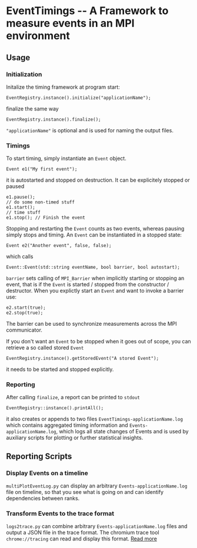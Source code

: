 # EventTimings -- A Framework to measure events in an MPI environment

## Usage

### Initialization
Initalize the timing framework at program start:
```
EventRegistry.instance().initialize("applicationName");
```
finalize the same way
```
EventRegistry.instance().finalize();
```
`"applicationName"` is optional and is used for naming the output files.

### Timings
To start timing, simply instantiate an `Event` object.
```
Event e1("My first event");
```
it is autostarted and stopped on destruction. It can be explicitely stopped or paused
```
e1.pause();
// do some non-timed stuff
e1.start();
// time stuff
e1.stop(); // Finish the event
```
Stopping and restarting the `Event` counts as two events, whereas pausing simply stops and timing.
An `Event` can be instantiated in a stopped state:
```
Event e2("Another event", false, false);
```
which calls
```
Event::Event(std::string eventName, bool barrier, bool autostart);
```
`barrier` sets calling of `MPI_Barrier` when implicitly starting or stopping an event, that is if the `Event` is started / stopped from the constructor / destructor.
When you explictly start an `Event` and want to invoke a barrier use:
```
e2.start(true);
e2.stop(true);
```
The barrier can be used to synchronize measurements across the MPI communicator.

If you don't want an `Event` to be stopped when it goes out of scope, you can retrieve a so called stored `Event`
```
EventRegistry.instance().getStoredEvent("A stored Event");
```
it needs to be started and stopped explicitly.

### Reporting
After calling `finalize`, a report can be printed to `stdout`
```
EventRegistry::instance().printAll();
```
it also creates or appends to two files `EventTimings-applicationName.log` which contains aggregated timing information and `Events-applicationName.log`, which logs all state changes of Events and is used by auxiliary scripts for plotting or further statistical insights. 

## Reporting Scripts
### Display Events on a timeline
`multiPlotEventLog.py` can display an arbitrary `Events-applicationName.log` file on timeline, so that you see what is going on and can identify dependencies between ranks.

### Transform Events to the trace format
`logs2trace.py` can combine arbitrary `Events-applicationName.log` files and output a JSON file in the trace format.
The chromium trace tool `chrome://tracing` can read and display this format.
[Read more](logs2trace.md)
